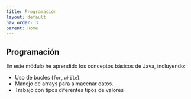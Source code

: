 ```yaml
---
title: Programación
layout: default
nav_order: 3
parent: Home
---
```

## Programación
En este módulo he aprendido los conceptos básicos de Java, incluyendo:
- Uso de bucles (`for`, `while`).
- Manejo de arrays para almacenar datos.
- Trabajo con tipos diferentes tipos de valores
